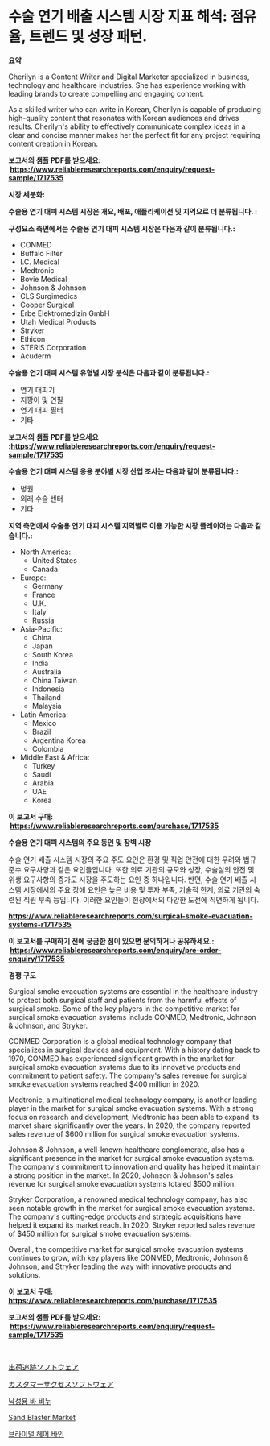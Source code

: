 <p><h1>수술 연기 배출 시스템 시장 지표 해석: 점유율, 트렌드 및 성장 패턴.</h1></p><p><strong>요약</strong></p>
<p><p>Cherilyn is a Content Writer and Digital Marketer specialized in business, technology and healthcare industries. She has experience working with leading brands to create compelling and engaging content. </p><p>As a skilled writer who can write in Korean, Cherilyn is capable of producing high-quality content that resonates with Korean audiences and drives results. Cherilyn's ability to effectively communicate complex ideas in a clear and concise manner makes her the perfect fit for any project requiring content creation in Korean.</p></p>
<p><strong>보고서의 샘플 PDF를 받으세요: &nbsp;<a href="https://www.reliableresearchreports.com/enquiry/request-sample/1717535">https://www.reliableresearchreports.com/enquiry/request-sample/1717535</a></strong></p>
<p><strong>시장 세분화:</strong></p>
<p><strong> 수술용 연기 대피 시스템 시장은 개요, 배포, 애플리케이션 및 지역으로 더 분류됩니다. :</strong></p>
<p><strong>구성요소 측면에서는 수술용 연기 대피 시스템 시장은 다음과 같이 분류됩니다.:</strong></p>
<p><ul><li>CONMED</li><li>Buffalo Filter</li><li>I.C. Medical</li><li>Medtronic</li><li>Bovie Medical</li><li>Johnson & Johnson</li><li>CLS Surgimedics</li><li>Cooper Surgical</li><li>Erbe Elektromedizin GmbH</li><li>Utah Medical Products</li><li>Stryker</li><li>Ethicon</li><li>STERIS Corporation</li><li>Acuderm</li></ul></p>
<p><strong> 수술용 연기 대피 시스템 유형별 시장 분석은 다음과 같이 분류됩니다.:</strong></p>
<p><ul><li>연기 대피기</li><li>지팡이 및 연필</li><li>연기 대피 필터</li><li>기타</li></ul></p>
<p><strong>보고서의 샘플 PDF를 받으세요 :<a href="https://www.reliableresearchreports.com/enquiry/request-sample/1717535">https://www.reliableresearchreports.com/enquiry/request-sample/1717535</a></strong></p>
<p><strong> 수술용 연기 대피 시스템 응용 분야별 시장 산업 조사는 다음과 같이 분류됩니다.:</strong></p>
<p><ul><li>병원</li><li>외래 수술 센터</li><li>기타</li></ul></p>
<p><strong>지역 측면에서 수술용 연기 대피 시스템 지역별로 이용 가능한 시장 플레이어는 다음과 같습니다.:</strong></p>
<p><ul>
    <li>
        North America:
        <ul>
            <li>United States</li>
            <li>Canada</li>
        </ul>
    </li>
    <li>
        Europe:
        <ul>
            <li>Germany</li>
            <li>France</li>
            <li>U.K.</li>
            <li>Italy</li>
            <li>Russia</li>
        </ul>
    </li>
    <li>
        Asia-Pacific:
        <ul>
            <li>China</li>
            <li>Japan</li>
            <li>South Korea</li>
            <li>India</li>
            <li>Australia</li>
            <li>China Taiwan</li>
            <li>Indonesia</li>
            <li>Thailand</li>
            <li>Malaysia</li>
        </ul>
    </li>
    <li>
        Latin America:
        <ul>
            <li>Mexico</li>
            <li>Brazil</li>
            <li>Argentina Korea</li>
            <li>Colombia</li>
        </ul>
    </li>
    <li>
        Middle East & Africa:
        <ul>
            <li>Turkey</li>
            <li>Saudi</li>
            <li>Arabia</li>
            <li>UAE</li>
            <li>Korea</li>
        </ul>
    </li>
    </ul></p>
<p><strong>이 보고서 구매: &nbsp;<a href="https://www.reliableresearchreports.com/purchase/1717535">https://www.reliableresearchreports.com/purchase/1717535</a></strong></p>
<p><strong>수술용 연기 대피 시스템의 주요 동인 및 장벽 시장</strong></p>
<p><p>수술 연기 배출 시스템 시장의 주요 주도 요인은 환경 및 직업 안전에 대한 우려와 법규 준수 요구사항과 같은 요인들입니다. 또한 의료 기관의 규모와 성장, 수술실의 안전 및 위생 요구사항의 증가도 시장을 주도하는 요인 중 하나입니다. 반면, 수술 연기 배출 시스템 시장에서의 주요 장애 요인은 높은 비용 및 투자 부족, 기술적 한계, 의료 기관의 숙련된 직원 부족 등입니다. 이러한 요인들이 현장에서의 다양한 도전에 직면하게 됩니다.</p></p>
<p><strong><a href="https://www.reliableresearchreports.com/surgical-smoke-evacuation-systems-r1717535">https://www.reliableresearchreports.com/surgical-smoke-evacuation-systems-r1717535</a></strong></p>
<p><strong>이 보고서를 구매하기 전에 궁금한 점이 있으면 문의하거나 공유하세요.: &nbsp;<a href="https://www.reliableresearchreports.com/enquiry/pre-order-enquiry/1717535">https://www.reliableresearchreports.com/enquiry/pre-order-enquiry/1717535</a></strong></p>
<p><strong>경쟁 구도</strong></p>
<p><p>Surgical smoke evacuation systems are essential in the healthcare industry to protect both surgical staff and patients from the harmful effects of surgical smoke. Some of the key players in the competitive market for surgical smoke evacuation systems include CONMED, Medtronic, Johnson & Johnson, and Stryker.</p><p>CONMED Corporation is a global medical technology company that specializes in surgical devices and equipment. With a history dating back to 1970, CONMED has experienced significant growth in the market for surgical smoke evacuation systems due to its innovative products and commitment to patient safety. The company's sales revenue for surgical smoke evacuation systems reached $400 million in 2020.</p><p>Medtronic, a multinational medical technology company, is another leading player in the market for surgical smoke evacuation systems. With a strong focus on research and development, Medtronic has been able to expand its market share significantly over the years. In 2020, the company reported sales revenue of $600 million for surgical smoke evacuation systems.</p><p>Johnson & Johnson, a well-known healthcare conglomerate, also has a significant presence in the market for surgical smoke evacuation systems. The company's commitment to innovation and quality has helped it maintain a strong position in the market. In 2020, Johnson & Johnson's sales revenue for surgical smoke evacuation systems totaled $500 million.</p><p>Stryker Corporation, a renowned medical technology company, has also seen notable growth in the market for surgical smoke evacuation systems. The company's cutting-edge products and strategic acquisitions have helped it expand its market reach. In 2020, Stryker reported sales revenue of $450 million for surgical smoke evacuation systems.</p><p>Overall, the competitive market for surgical smoke evacuation systems continues to grow, with key players like CONMED, Medtronic, Johnson & Johnson, and Stryker leading the way with innovative products and solutions.</p></p>
<p><strong>이 보고서 구매: &nbsp; <a href="https://www.reliableresearchreports.com/purchase/1717535">https://www.reliableresearchreports.com/purchase/1717535</a></strong></p>
<p><strong>보고서의 샘플 PDF를 받으세요: &nbsp;<a href="https://www.reliableresearchreports.com/enquiry/request-sample/1717535">https://www.reliableresearchreports.com/enquiry/request-sample/1717535</a></strong><strong></strong></p>
<p>&nbsp;</p>
<p><p><a href="https://medium.com/@santosuigrtley997836/%E8%8D%B7%E7%89%A9%E8%BF%BD%E8%B7%A1%E3%82%BD%E3%83%95%E3%83%88%E3%82%A6%E3%82%A7%E3%82%A2%E5%B8%82%E5%A0%B4%E3%81%AE%E5%88%86%E6%9E%90-%E3%82%B0%E3%83%AD%E3%83%BC%E3%83%90%E3%83%AB%E7%94%A3%E6%A5%AD%E3%81%AE%E5%B1%95%E6%9C%9B%E3%81%A8%E4%BA%88%E6%B8%AC-2024%E5%B9%B4%E3%81%8B%E3%82%892031%E5%B9%B4%E3%81%BE%E3%81%A7-141cb9130afb">出荷追跡ソフトウェア</a></p><p><a href="https://medium.com/@evans21bill/%E3%82%AB%E3%82%B9%E3%82%BF%E3%83%9E%E3%83%BC%E3%82%B5%E3%82%AF%E3%82%BB%E3%82%B9%E3%82%BD%E3%83%95%E3%83%88%E3%82%A6%E3%82%A7%E3%82%A2%E5%B8%82%E5%A0%B4%E3%81%AE%E3%83%88%E3%83%AC%E3%83%B3%E3%83%89%E3%81%A8%E5%B8%82%E5%A0%B4%E5%88%86%E6%9E%90%E3%81%AF-2024%E5%B9%B4%E3%81%8B%E3%82%892031%E5%B9%B4%E3%81%BE%E3%81%A7%E3%81%AE%E4%BA%88%E6%B8%AC%E3%81%A8%E3%81%AA%E3%81%A3%E3%81%A6%E3%81%84%E3%81%BE%E3%81%99-c12a18c8f8db">カスタマーサクセスソフトウェア</a></p><p><a href="https://medium.com/@avramcornescu20221/%EB%82%A8%EC%84%B1-%EB%B0%94-%EC%86%8C%EC%8A%A4-%EC%8B%9C%EC%9E%A5-2031%EB%85%84%EA%B9%8C%EC%A7%80%EC%9D%98-%ED%8A%B8%EB%A0%8C%EB%93%9C-%EC%98%88%EC%B8%A1-%EB%B0%8F-%EA%B2%BD%EC%9F%81-%EB%B6%84%EC%84%9D-3a9cc9e4562e">남성용 바 비누</a></p><p><a href="https://github.com/Chiragrp22/Market-Research-Report-List-4/blob/main/sand-blaster-market.md">Sand Blaster Market</a></p><p><a href="https://medium.com/@ieremiapadurariu20221/%EC%8B%A0%EB%B6%80-%EB%A8%B8%EB%A6%AC%EC%9E%A5%EC%8B%9D-%EB%A7%88%EC%BC%93-%EA%B7%9C%EB%AA%A8-%EC%8B%9C%EC%9E%A5-%EC%A0%84%EB%A7%9D-%EB%B0%8F-%EC%8B%9C%EC%9E%A5-%EC%98%88%EC%B8%A1-2024%EB%85%84%EB%B6%80%ED%84%B0-2031%EB%85%84-6f3f48c3d80d">브라이덜 헤어 바인</a></p></p>